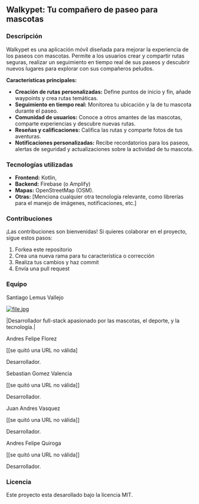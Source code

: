 ## Walkypet: Tu compañero de paseo para mascotas 

### Descripción

Walkypet es una aplicación móvil diseñada para mejorar la experiencia de los paseos con mascotas. Permite a los usuarios crear y compartir rutas seguras, realizar un seguimiento en tiempo real de sus paseos y descubrir nuevos lugares para explorar con sus compañeros peludos.

**Características principales:**

* **Creación de rutas personalizadas:** Define puntos de inicio y fin, añade waypoints y crea rutas temáticas.
* **Seguimiento en tiempo real:** Monitorea tu ubicación y la de tu mascota durante el paseo.
* **Comunidad de usuarios:** Conoce a otros amantes de las mascotas, comparte experiencias y descubre nuevas rutas.
* **Reseñas y calificaciones:** Califica las rutas y comparte fotos de tus aventuras.
* **Notificaciones personalizadas:** Recibe recordatorios para los paseos, alertas de seguridad y actualizaciones sobre la actividad de tu mascota.

### Tecnologías utilizadas
* **Frontend:** Kotlin, 
* **Backend:** Firebase (o Amplify)
* **Mapas:** OpenStreetMap (OSM).
* **Otras:** [Menciona cualquier otra tecnología relevante, como librerías para el manejo de imágenes, notificaciones, etc.]

### Contribuciones
¡Las contribuciones son bienvenidas! Si quieres colaborar en el proyecto, sigue estos pasos:
1. Forkea este repositorio
2. Crea una nueva rama para tu característica o corrección
3. Realiza tus cambios y haz commit
4. Envía una pull request

### Equipo

Santiago Lemus Vallejo

[![file.jpg](https://i.postimg.cc/yNVw105C/file.jpg)](https://postimg.cc/LJbyvg2x)

|Desarrollador full-stack apasionado por las mascotas, el deporte, y la tecnología.|

Andres Felipe Florez   

[[se quitó una URL no válida]

Desarrollador. 
 
Sebastian Gomez Valencia 

[[se quitó una URL no válida]]   

Desarrollador. 

Juan Andres Vasquez 

[[se quitó una URL no válida]]   

Desarrollador. 

Andres Felipe Quiroga    

[[se quitó una URL no válida]]  

Desarrollador. 
 
### Licencia
Este proyecto esta desarollado bajo la licencia MIT.


